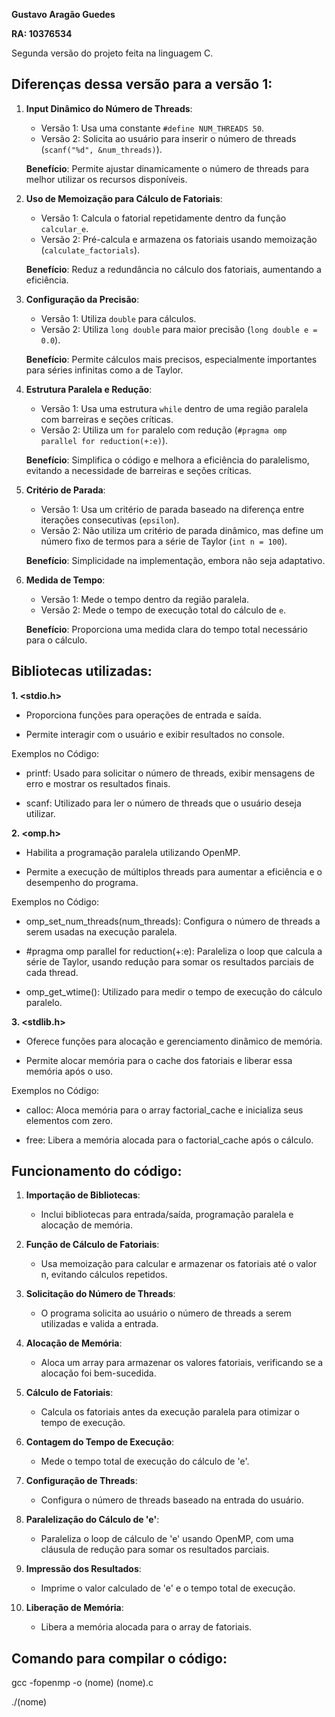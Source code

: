 **Gustavo Aragão Guedes**

**RA: 10376534**

Segunda versão do projeto feita na linguagem C.


## Diferenças dessa versão para a versão 1:

1. **Input Dinâmico do Número de Threads**:
   - Versão 1: Usa uma constante `#define NUM_THREADS 50`.
   - Versão 2: Solicita ao usuário para inserir o número de threads (`scanf("%d", &num_threads)`).

   **Benefício**: Permite ajustar dinamicamente o número de threads para melhor utilizar os recursos disponíveis.

2. **Uso de Memoização para Cálculo de Fatoriais**:
   - Versão 1: Calcula o fatorial repetidamente dentro da função `calcular_e`.
   - Versão 2: Pré-calcula e armazena os fatoriais usando memoização (`calculate_factorials`).

   **Benefício**: Reduz a redundância no cálculo dos fatoriais, aumentando a eficiência.

3. **Configuração da Precisão**:
   - Versão 1: Utiliza `double` para cálculos.
   - Versão 2: Utiliza `long double` para maior precisão (`long double e = 0.0`).

   **Benefício**: Permite cálculos mais precisos, especialmente importantes para séries infinitas como a de Taylor.

4. **Estrutura Paralela e Redução**:
   - Versão 1: Usa uma estrutura `while` dentro de uma região paralela com barreiras e seções críticas.
   - Versão 2: Utiliza um `for` paralelo com redução (`#pragma omp parallel for reduction(+:e)`).

   **Benefício**: Simplifica o código e melhora a eficiência do paralelismo, evitando a necessidade de barreiras e seções críticas.

5. **Critério de Parada**:
   - Versão 1: Usa um critério de parada baseado na diferença entre iterações consecutivas (`epsilon`).
   - Versão 2: Não utiliza um critério de parada dinâmico, mas define um número fixo de termos para a série de Taylor (`int n = 100`).

   **Benefício**: Simplicidade na implementação, embora não seja adaptativo.

6. **Medida de Tempo**:
   - Versão 1: Mede o tempo dentro da região paralela.
   - Versão 2: Mede o tempo de execução total do cálculo de `e`.

   **Benefício**: Proporciona uma medida clara do tempo total necessário para o cálculo.

## Bibliotecas utilizadas:

**1. <stdio.h>**

   - Proporciona funções para operações de entrada e saída.
   
   - Permite interagir com o usuário e exibir resultados no console.
   
   Exemplos no Código:

   - printf: Usado para solicitar o número de threads, exibir mensagens de erro e mostrar os resultados finais.
   
   - scanf: Utilizado para ler o número de threads que o usuário deseja utilizar.

**2. <omp.h>**

   - Habilita a programação paralela utilizando OpenMP.
   
   - Permite a execução de múltiplos threads para aumentar a eficiência e o desempenho do programa.
   
   Exemplos no Código:
   
   - omp_set_num_threads(num_threads): Configura o número de threads a serem usadas na execução paralela.
   
   - #pragma omp parallel for reduction(+:e): Paraleliza o loop que calcula a série de Taylor, usando redução para somar os resultados parciais de cada thread.
   
   - omp_get_wtime(): Utilizado para medir o tempo de execução do cálculo paralelo.

**3. <stdlib.h>**

   - Oferece funções para alocação e gerenciamento dinâmico de memória.
   
   - Permite alocar memória para o cache dos fatoriais e liberar essa memória após o uso.
   
   Exemplos no Código:
   
   - calloc: Aloca memória para o array factorial_cache e inicializa seus elementos com zero.
   
   - free: Libera a memória alocada para o factorial_cache após o cálculo.

## Funcionamento do código:

1. **Importação de Bibliotecas**:
   - Inclui bibliotecas para entrada/saída, programação paralela e alocação de memória.

2. **Função de Cálculo de Fatoriais**:
   - Usa memoização para calcular e armazenar os fatoriais até o valor n, evitando cálculos repetidos.

3. **Solicitação do Número de Threads**:
   - O programa solicita ao usuário o número de threads a serem utilizadas e valida a entrada.

4. **Alocação de Memória**:
   - Aloca um array para armazenar os valores fatoriais, verificando se a alocação foi bem-sucedida.

5. **Cálculo de Fatoriais**:
   - Calcula os fatoriais antes da execução paralela para otimizar o tempo de execução.

6. **Contagem do Tempo de Execução**:
   - Mede o tempo total de execução do cálculo de 'e'.

7. **Configuração de Threads**:
   - Configura o número de threads baseado na entrada do usuário.

8. **Paralelização do Cálculo de 'e'**:
   - Paraleliza o loop de cálculo de 'e' usando OpenMP, com uma cláusula de redução para somar os resultados parciais.

9. **Impressão dos Resultados**:
   - Imprime o valor calculado de 'e' e o tempo total de execução.

10. **Liberação de Memória**:
    - Libera a memória alocada para o array de fatoriais.


## Comando para compilar o código:

gcc -fopenmp -o (nome) (nome).c

./(nome)



